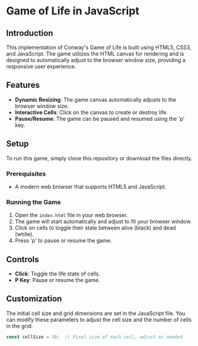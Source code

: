 # Game of Life in JavaScript

## Introduction
This implementation of Conway's Game of Life is built using HTML5, CSS3, and JavaScript. The game utilizes the HTML canvas for rendering and is designed to automatically adjust to the browser window size, providing a responsive user experience.

## Features
- **Dynamic Resizing**: The game canvas automatically adjusts to the browser window size.
- **Interactive Cells**: Click on the canvas to create or destroy life.
- **Pause/Resume**: The game can be paused and resumed using the 'p' key.

## Setup
To run this game, simply clone this repository or download the files directly.

### Prerequisites
- A modern web browser that supports HTML5 and JavaScript.

### Running the Game
1. Open the `index.html` file in your web browser.
2. The game will start automatically and adjust to fit your browser window.
3. Click on cells to toggle their state between alive (black) and dead (white).
4. Press 'p' to pause or resume the game.

## Controls
- **Click**: Toggle the life state of cells.
- **P Key**: Pause or resume the game.

## Customization
The initial cell size and grid dimensions are set in the JavaScript file. You can modify these parameters to adjust the cell size and the number of cells in the grid:

```javascript
const cellSize = 10;  // Pixel size of each cell, adjust as needed
